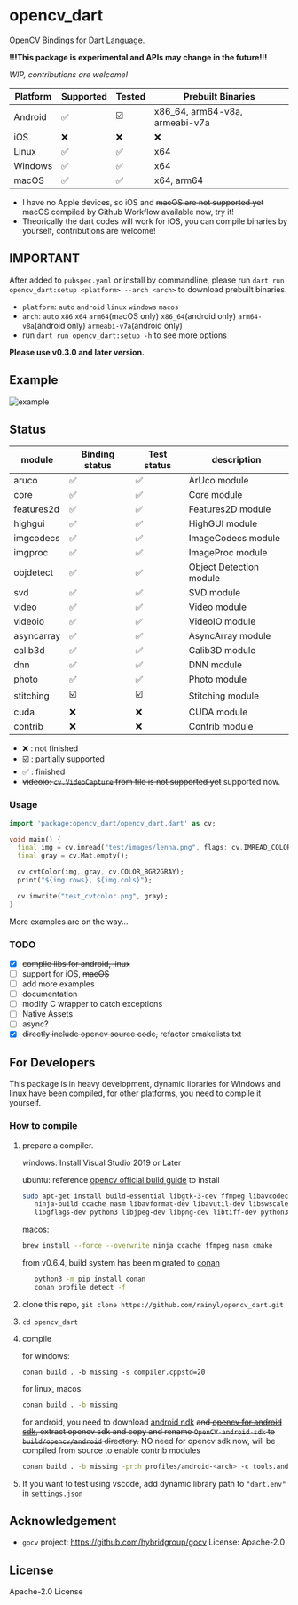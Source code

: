 # opencv_dart

OpenCV Bindings for Dart Language.

**!!!This package is experimental and APIs may change in the future!!!**

*WIP, contributions are welcome!*

| Platform | Supported          | Tested                  | Prebuilt Binaries              |
| -------- | ------------------ | ----------------------- | ------------------------------ |
| Android  | :white_check_mark: | :ballot_box_with_check: | x86_64, arm64-v8a, armeabi-v7a |
| iOS      | :x:                | :x:                     | :x:                            |
| Linux    | :white_check_mark: | :white_check_mark:      | x64                            |
| Windows  | :white_check_mark: | :white_check_mark:      | x64                            |
| macOS    | :white_check_mark: | :white_check_mark:      | x64, arm64                     |

- I have no Apple devices, so iOS and ~~macOS are not supported yet~~ macOS compiled by Github Workflow available now, try it!
- Theorically the dart codes will work for iOS, you can compile binaries by yourself, contributions are welcome!

## IMPORTANT

After added to `pubspec.yaml` or install by commandline,
please run `dart run opencv_dart:setup <platform> --arch <arch>` to download
prebuilt binaries.

- `platform`: `auto` `android` `linux` `windows` `macos`
- `arch`: `auto` `x86` `x64` `arm64`(macOS only) `x86_64`(android only) `arm64-v8a`(android only) `armeabi-v7a`(android only)
- run `dart run opencv_dart:setup -h` to see more options

**Please use v0.3.0 and later version.**

## Example

![example](https://raw.githubusercontent.com/rainyl/opencv_dart/main/images/example.png)

## Status

| module     | Binding status          | Test status             | description             |
| ---------- | ----------------------- | ----------------------- | ----------------------- |
| aruco      | :white_check_mark:      | :white_check_mark:      | ArUco module            |
| core       | :white_check_mark:      | :white_check_mark:      | Core module             |
| features2d | :white_check_mark:      | :white_check_mark:      | Features2D module       |
| highgui    | :white_check_mark:      | :white_check_mark:      | HighGUI module          |
| imgcodecs  | :white_check_mark:      | :white_check_mark:      | ImageCodecs module      |
| imgproc    | :white_check_mark:      | :white_check_mark:      | ImageProc module        |
| objdetect  | :white_check_mark:      | :white_check_mark:      | Object Detection module |
| svd        | :white_check_mark:      | :white_check_mark:      | SVD module              |
| video      | :white_check_mark:      | :white_check_mark:      | Video module            |
| videoio    | :white_check_mark:      | :white_check_mark:      | VideoIO module          |
| asyncarray | :white_check_mark:      | :white_check_mark:      | AsyncArray module       |
| calib3d    | :white_check_mark:      | :white_check_mark:      | Calib3D module          |
| dnn        | :white_check_mark:      | :white_check_mark:      | DNN module              |
| photo      | :white_check_mark:      | :white_check_mark:      | Photo module            |
| stitching  | :ballot_box_with_check: | :ballot_box_with_check: | Stitching module        |
| cuda       | :x:                     | :x:                     | CUDA module             |
| contrib    | :x:                     | :x:                     | Contrib module          |

- :x: : not finished
- :ballot_box_with_check: : partially supported
- :white_check_mark: : finished
- ~~videoio: `cv.VideoCapture` from file is not supported yet~~ supported now.

### Usage

```dart
import 'package:opencv_dart/opencv_dart.dart' as cv;

void main() {
  final img = cv.imread("test/images/lenna.png", flags: cv.IMREAD_COLOR);
  final gray = cv.Mat.empty();

  cv.cvtColor(img, gray, cv.COLOR_BGR2GRAY);
  print("${img.rows}, ${img.cols}");

  cv.imwrite("test_cvtcolor.png", gray);
}
```

More examples are on the way...

### TODO

- [x] ~~compile libs for android, linux~~
- [ ] support for iOS, ~~macOS~~
- [ ] add more examples
- [ ] documentation
- [ ] modify C wrapper to catch exceptions
- [ ] Native Assets
- [ ] async?
- [x] ~~directly include opencv source code,~~ refactor cmakelists.txt

## For Developers

This package is in heavy development, dynamic libraries for Windows and linux have been compiled, for other platforms, you need to compile it yourself.

### How to compile

1. prepare a compiler.

   windows: Install Visual Studio 2019 or Later

   ubuntu: reference [opencv official build guide](https://docs.opencv.org/4.x/d7/d9f/tutorial_linux_install.html) to install

   ```bash
   sudo apt-get install build-essential libgtk-3-dev ffmpeg libavcodec-dev cmake \
      ninja-build ccache nasm libavformat-dev libavutil-dev libswscale-dev \
      libgflags-dev python3 libjpeg-dev libpng-dev libtiff-dev python3-pip
   ```

   macos:

   ```bash
   brew install --force --overwrite ninja ccache ffmpeg nasm cmake
   ```

   from v0.6.4, build system has been migrated to [conan](https://conan.io/)

   ```bash
      python3 -m pip install conan
      conan profile detect -f
   ```

2. clone this repo, `git clone https://github.com/rainyl/opencv_dart.git`
3. `cd opencv_dart`
4. compile

   for windows:

   ```pwsh
   conan build . -b missing -s compiler.cppstd=20
   ```

    for linux, macos:

    ```bash
    conan build . -b missing
    ```

   for android, you need to download [android ndk](https://developer.android.com/ndk/downloads) ~~and [opencv for android sdk](https://opencv.org/releases/), extract opencv sdk and copy and rename `OpenCV-android-sdk` to `build/opencv/android` directory.~~ NO need for opencv sdk now, will be compiled from source to enable contrib modules

   ```bash
   conan build . -b missing -pr:h profiles/android-<arch> -c tools.android:ndk_path="<ABSOLUTE path for ndk>"
   ```

5. If you want to test using vscode, add dynamic library path to `"dart.env"` in `settings.json`

## Acknowledgement

- `gocv` project: <https://github.com/hybridgroup/gocv> License: Apache-2.0

## License

Apache-2.0 License

